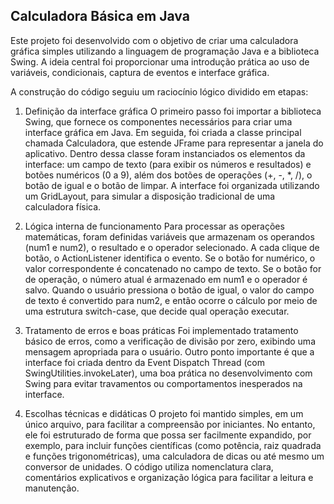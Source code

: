 ## Calculadora Básica em Java

Este projeto foi desenvolvido com o objetivo de criar uma calculadora gráfica simples utilizando a linguagem de programação Java e a biblioteca Swing. A ideia central foi proporcionar uma introdução prática ao uso de variáveis, condicionais, captura de eventos e interface gráfica.

A construção do código seguiu um raciocínio lógico dividido em etapas:

1. Definição da interface gráfica
   O primeiro passo foi importar a biblioteca Swing, que fornece os componentes necessários para criar uma interface gráfica em Java. Em seguida, foi criada a classe principal chamada Calculadora, que estende JFrame para representar a janela do aplicativo.
   Dentro dessa classe foram instanciados os elementos da interface: um campo de texto (para exibir os números e resultados) e botões numéricos (0 a 9), além dos botões de operações (+, -, *, /), o botão de igual e o botão de limpar.
   A interface foi organizada utilizando um GridLayout, para simular a disposição tradicional de uma calculadora física.

2. Lógica interna de funcionamento
   Para processar as operações matemáticas, foram definidas variáveis que armazenam os operandos (num1 e num2), o resultado e o operador selecionado.
   A cada clique de botão, o ActionListener identifica o evento. Se o botão for numérico, o valor correspondente é concatenado no campo de texto. Se o botão for de operação, o número atual é armazenado em num1 e o operador é salvo. Quando o usuário pressiona o botão de igual, o valor do campo de texto é convertido para num2, e então ocorre o cálculo por meio de uma estrutura switch-case, que decide qual operação executar.

3. Tratamento de erros e boas práticas
   Foi implementado tratamento básico de erros, como a verificação de divisão por zero, exibindo uma mensagem apropriada para o usuário.
   Outro ponto importante é que a interface foi criada dentro da Event Dispatch Thread (com SwingUtilities.invokeLater), uma boa prática no desenvolvimento com Swing para evitar travamentos ou comportamentos inesperados na interface.

4. Escolhas técnicas e didáticas
   O projeto foi mantido simples, em um único arquivo, para facilitar a compreensão por iniciantes. No entanto, ele foi estruturado de forma que possa ser facilmente expandido, por exemplo, para incluir funções científicas (como potência, raiz quadrada e funções trigonométricas), uma calculadora de dicas ou até mesmo um conversor de unidades.
   O código utiliza nomenclatura clara, comentários explicativos e organização lógica para facilitar a leitura e manutenção.

